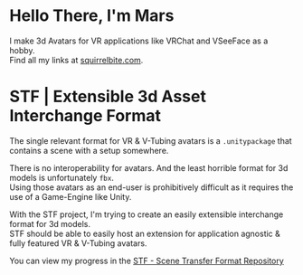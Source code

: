 # Hello There, I'm Mars
I make 3d Avatars for VR applications like VRChat and VSeeFace as a hobby.\
Find all my links at [squirrelbite.com](https://squirrelbite.com).


# STF | Extensible 3d Asset Interchange Format
The single relevant format for VR & V-Tubing avatars is a `.unitypackage` that contains a scene with a setup somewhere.

There is no interoperability for avatars. And the least horrible format for 3d models is unfortunately `fbx`.\
Using those avatars as an end-user is prohibitively difficult as it requires the use of a Game-Engine like Unity.

With the STF project, I'm trying to create an easily extensible interchange format for 3d models.\
STF should be able to easily host an extension for application agnostic & fully featured VR & V-Tubing avatars.

You can view my progress in the [STF - Scene Transfer Format Repository](https://github.com/emperorofmars/stf-unity)
